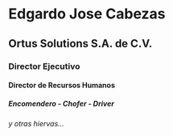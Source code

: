 # Edgardo Jose Cabezas
## Ortus Solutions S.A. de C.V.
### Director Ejecutivo
#### Director de Recursos Humanos
##### Encomendero - Chofer - Driver
###### y otras hiervas...
